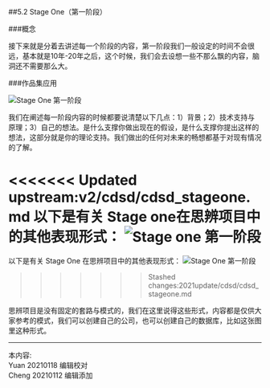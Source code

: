 
##5.2 Stage One（第一阶段）


###概念

接下来就是分着去讲述每一个阶段的内容，第一阶段我们一般设定的时间不会很远，基本就是10年-20年之后，这个时候，我们会去设想一些不那么飘的内容，脑洞还不需要那么大。


###作品集应用

![ Stage One 第一阶段](http://kitpic.makebi.net/2021/cdsd_03.jpg)

我们在阐述每一阶段内容的时候都要说清楚以下几点：1）背景；2）技术支持与原理；3）自己的想法。是什么支撑你做出现在的假设，是什么支撑你提出这样的想法，这部分就是你的理论支持。我们做出的任何对未来的畅想都基于对现有情况的了解。


<<<<<<< Updated upstream:v2/cdsd/cdsd_stageone.md
以下是有关 Stage one在思辨项目中的其他表现形式：
![ Stage one 第一阶段](http://kitpic.makebi.net/2021/cdsd_04.jpg)
=======
以下是有关 Stage One 在思辨项目中的其他表现形式：
![ Stage One 第一阶段](http://kitpic.makebi.net/2021/cdsd_04.jpg)
>>>>>>> Stashed changes:2021update/cdsd/cdsd_stageone.md

思辨项目是没有固定的套路与模式的，我们在这里说得这些形式，内容都是仅供大家参考的模式，我们可以创建自己的公司，也可以创建自己的数据库，比如这张图里这种形式。




---
本内容:    
Yuan 20210118 编辑校对  
Cheng 20210112 编辑添加

